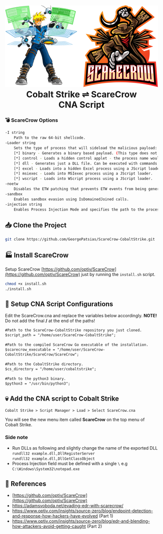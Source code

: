 <h1 align="center">
<br>
<img src=image.png >
<br>
Cobalt Strike ⇌ ScareCrow
<br>
CNA Script
</h1>

### 💣 ScareCrow Options
```bash
-I string
    Path to the raw 64-bit shellcode.
-Loader string
    Sets the type of process that will sideload the malicious payload:
    [*] binary - Generates a binary based payload. (This type does not benefit from any sideloading)
    [*] control - Loads a hidden control applet - the process name would be rundll32 if -O is specified. A JScript loader will be generated.
    [*] dll - Generates just a DLL file. Can be executed with commands such as rundll32 or regsvr32 with DllRegisterServer, DllGetClassObject as export functions.
    [*] excel - Loads into a hidden Excel process using a JScript loader.
    [*] msiexec - Loads into MSIexec process using a JScript loader.
    [*] wscript - Loads into WScript process using a JScript loader.
-noetw
    Disables the ETW patching that prevents ETW events from being generated (Enabled by default).
-sandbox
    Enables sandbox evasion using IsDomainedJoined calls.
-injection string
    Enables Process Injection Mode and specifies the path to the process to create/inject into (use \ for the path).
```
## 📥 Clone the Project
```bash
git clone https://github.com/GeorgePatsias/ScareCrow-CobaltStrike.git
```

## 🏭 Install ScareCrow

Setup ScareCrow [https://github.com/optiv/ScareCrow](https://github.com/optiv/ScareCrow) just by running the `install.sh` script.
```bash
chmod +x install.sh
./install.sh
```

## 🔧 Setup CNA Script Configurations

Edit the ScareCrow.cna and replace the variables below accordingly. **NOTE!** Do not add the final **/** at the end of the paths!
```
#Path to the ScareCrow-CobaltStrike repository you just cloned.
$script_path = "/home/user/ScareCrow-CobaltStrike";

#Path to the compiled ScareCrow Go executable of the installation.
$scarecrow_executable = "/home/user/ScareCrow-CobaltStrike/ScareCrow/ScareCrow";

#Path to the CobaltStrike directory.
$cs_directory = "/home/user/cobaltstrike";

#Path to the python3 binary.
$python3 = "/usr/bin/python3";
```

## 💀 Add the CNA script to Cobalt Strike
`Cobalt Strike > Script Manager > Load > Select ScareCrow.cna`

You will see the new menu item called **ScareCrow** on the top menu of Cobalt Strike.

### Side note
* Run DLLs as following and slightly change the name of the exported DLL <br> `rundll32 example.dll,DllRegisterServer` <br> `rundll32 example.dll,DllGetClassObject`
* Process Injection field must be defined with a single `\` e.g `C:\Windows\System32\notepad.exe`

## 📖 References
* [https://github.com/optiv/ScareCrow](https://github.com/optiv/ScareCrow)
* https://adamsvoboda.net/evading-edr-with-scarecrow/<br/>
* https://www.optiv.com/insights/source-zero/blog/endpoint-detection-and-response-how-hackers-have-evolved (Part 1)<br/>
* https://www.optiv.com/insights/source-zero/blog/edr-and-blending-how-attackers-avoid-getting-caught (Part 2)
